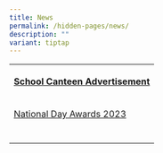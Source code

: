 ```yaml
---
title: News
permalink: /hidden-pages/news/
description: ""
variant: tiptap
---
```

<p></p><p></p><table><tbody><tr><th rowspan="1" colspan="1"><p><a href="/news/permalink/canteen/" rel="noopener noreferrer nofollow" target="_blank">School Canteen Advertisement</a></p></th></tr><tr><td rowspan="1" colspan="1"><p><a href="/news/permalink/nd-awards-2023/" rel="noopener noreferrer nofollow" target="_blank">National Day Awards 2023</a></p></td></tr><tr><td rowspan="1" colspan="1"><p></p></td></tr></tbody></table><p></p>